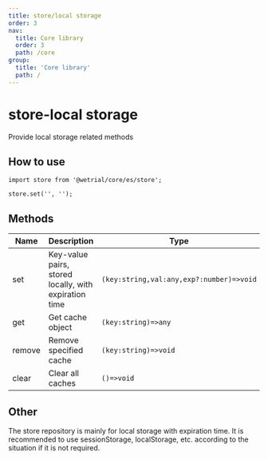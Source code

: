 ```yaml
---
title: store/local storage
order: 3
nav:
  title: Core library
  order: 3
  path: /core
group:
  title: 'Core library'
  path: /
---
```


# store-local storage

Provide local storage related methods

## How to use

```tsx |pure
import store from '@wetrial/core/es/store';

store.set('', '');
```

## Methods

| Name | Description | Type |
| --- | --- | --- |
| set | Key-value pairs, stored locally, with expiration time | `(key:string,val:any,exp?:number)=>void` |
| get | Get cache object | `(key:string)=>any` |
| remove | Remove specified cache | `(key:string)=>void` |
| clear | Clear all caches | `()=>void` |

## Other

The store repository is mainly for local storage with expiration time. It is recommended to use sessionStorage, localStorage, etc. according to the situation if it is not required.

